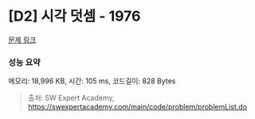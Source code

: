 # [D2] 시각 덧셈 - 1976 

[문제 링크](https://swexpertacademy.com/main/code/problem/problemDetail.do?contestProbId=AV5PttaaAZIDFAUq) 

### 성능 요약

메모리: 18,996 KB, 시간: 105 ms, 코드길이: 828 Bytes



> 출처: SW Expert Academy, https://swexpertacademy.com/main/code/problem/problemList.do